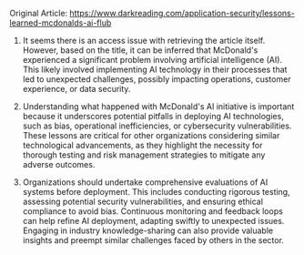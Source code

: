 Original Article: https://www.darkreading.com/application-security/lessons-learned-mcdonalds-ai-flub

1) It seems there is an access issue with retrieving the article itself. However, based on the title, it can be inferred that McDonald's experienced a significant problem involving artificial intelligence (AI). This likely involved implementing AI technology in their processes that led to unexpected challenges, possibly impacting operations, customer experience, or data security.

2) Understanding what happened with McDonald's AI initiative is important because it underscores potential pitfalls in deploying AI technologies, such as bias, operational inefficiencies, or cybersecurity vulnerabilities. These lessons are critical for other organizations considering similar technological advancements, as they highlight the necessity for thorough testing and risk management strategies to mitigate any adverse outcomes.

3) Organizations should undertake comprehensive evaluations of AI systems before deployment. This includes conducting rigorous testing, assessing potential security vulnerabilities, and ensuring ethical compliance to avoid bias. Continuous monitoring and feedback loops can help refine AI deployment, adapting swiftly to unexpected issues. Engaging in industry knowledge-sharing can also provide valuable insights and preempt similar challenges faced by others in the sector.